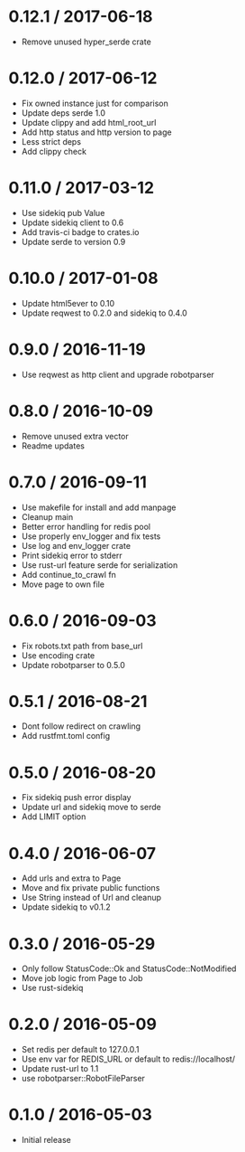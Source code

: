 
0.12.1 / 2017-06-18
===================

  * Remove unused hyper_serde crate

0.12.0 / 2017-06-12
===================

  * Fix owned instance just for comparison
  * Update deps serde 1.0
  * Update clippy and add html_root_url
  * Add http status and http version to page
  * Less strict deps
  * Add clippy check

0.11.0 / 2017-03-12
===================

  * Use sidekiq pub Value
  * Update sidekiq client to 0.6
  * Add travis-ci badge to crates.io
  * Update serde to version 0.9

0.10.0 / 2017-01-08
===================

  * Update html5ever to 0.10
  * Update reqwest to 0.2.0 and sidekiq to 0.4.0

0.9.0 / 2016-11-19
==================

  * Use reqwest as http client and upgrade robotparser

0.8.0 / 2016-10-09
==================

  * Remove unused extra vector
  * Readme updates

0.7.0 / 2016-09-11
==================

  * Use makefile for install and add manpage
  * Cleanup main
  * Better error handling for redis pool
  * Use properly env_logger and fix tests
  * Use log and env_logger crate
  * Print sidekiq error to stderr
  * Use rust-url feature serde for serialization
  * Add continue_to_crawl fn
  * Move page to own file

0.6.0 / 2016-09-03
==================

  * Fix robots.txt path from base_url
  * Use encoding crate
  * Update robotparser to 0.5.0

0.5.1 / 2016-08-21
==================

  * Dont follow redirect on crawling
  * Add rustfmt.toml config

0.5.0 / 2016-08-20
==================

  * Fix sidekiq push error display
  * Update url and sidekiq move to serde
  * Add LIMIT option

0.4.0 / 2016-06-07
==================

  * Add urls and extra to Page
  * Move and fix private public functions
  * Use String instead of Url and cleanup
  * Update sidekiq to v0.1.2

0.3.0 / 2016-05-29
==================

  * Only follow StatusCode::Ok and StatusCode::NotModified
  * Move job logic from Page to Job
  * Use rust-sidekiq

0.2.0 / 2016-05-09
==================

  * Set redis per default to 127.0.0.1
  * Use env var for REDIS_URL or default to redis://localhost/
  * Update rust-url to 1.1
  * use robotparser::RobotFileParser

0.1.0 / 2016-05-03
==================

  * Initial release
